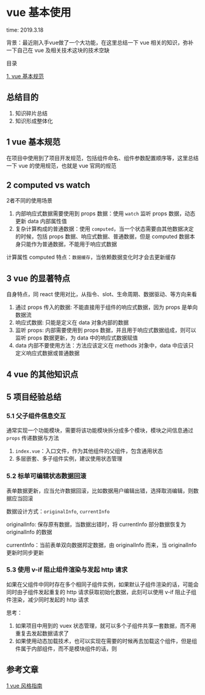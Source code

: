 # vue 基本使用

time: 2019.3.18

背景：最近刚入手vue做了一个大功能，在这里总结一下 vue 相关的知识，弥补一下自己在 vue 及相关技术这块的技术空缺

目录

[1. vue 基本规范](#1-vue-基本规范)

## 总结目的

1. 知识碎片总结
2. 知识形成整体化

## 1 vue 基本规范

在项目中使用到了项目开发规范，包括组件命名、组件参数配置顺序等，这里总结一下 vue 的使用规范，也就是 vue 官网的规范

## 2 computed vs watch

2者不同的使用场景

1. 内部响应式数据需要使用到 props 数据：使用 `watch` 监听 props 数据，动态更新 data 内部属性值
2. 复杂计算构成的普通数据：使用 `computed`，当一个状态需要由其他数据决定的时候，包括 props 数据、响应式数据、普通数据，但是 computed 数据本身只能作为普通数据，不能用于响应式数据

计算属性 computed 特点：`数据缓存`，当依赖数据变化时才会去更新缓存

## 3 vue 的显著特点

自身特点，同 react 使用对比，从指令、slot、生命周期、数据驱动、等方向来看

1. 通过 props 传入的数据: 不能直接用于组件的响应式数据，因为 props 是单向数据流
2. 响应式数据: 只能是定义在 data 对象内部的数据
3. 监听 props: 内部需要使用到 props 数据，并且用于响应式数据组成，则可以监听 props 数据更新，为 data 中的响应式数据赋值
4. data 内部不要使用方法：方法应该定义在 methods 对象中，data 中应该只定义响应式数据或普通数据

## 4 vue 的其他知识点

## 5 项目经验总结

### 5.1 父子组件信息交互

通常实现一个功能模块，需要将该功能模块拆分成多个模块，模块之间信息通过 `props` 传递数据与方法

1. `index.vue`：入口文件，作为其他组件的父组件，包含通用状态
2. 多层嵌套、多子组件实例，建议使用状态管理

### 5.2 标单可编辑状态数据回滚

表单数据更新，应当允许数据回滚，比如数据用户编辑出错，选择取消编辑，则数据应当回滚

数据设计方式：`originalInfo`, `currentInfo`

originalInfo: 保存原有数据，当数据出错时，将 currentInfo 部分数据恢复为 originalInfo 的数据

currentInfo：当前表单双向数据邦定数据，由 originalInfo 而来，当 originalInfo 更新时同步更新

### 5.3 使用 v-if 阻止组件渲染与发起 http 请求

如果在父组件中同时存在多个相同子组件实例，如果默认子组件渲染的话，可能会同时由子组件发起重复的 http 请求获取初始化数据，此刻可以使用 v-if 阻止子组件渲染，减少同时发起的 http 请求

思考：

1. 如果项目中用到的 vuex 状态管理，就可以多个子组件共享一套数据，而不用重复去发起数据请求了
2. 如果使用动态加载技术，也可以实现在需要的时候再去加载这个组件，但是组件属于内部组件，而不是模块组件的话，则

## 参考文章

[1 vue 风格指南](https://cn.vuejs.org/v2/style-guide/)